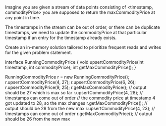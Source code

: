 Imagine you are given a stream of data points consisting of <timestamp, commodityPrice> you are supposed to return the maxCommodityPrice at any point in time.

The timestamps in the stream can be out of order, or there can be duplicate timestamps, we need to update the commodityPrice at that particular timestamp if an entry for the timestamp already exists.

Create an in-memory solution tailored to prioritize frequent reads and writes for the given problem statement.

interface RunningCommodityPrice {
void upsertCommodityPrice(int timestamp, int commodityPrice);
int getMaxCommodityPrice();
}

RunningCommodityPrice r = new RunningCommodityPrice();
r.upsertCommodityPrice(4, 27);
r.upsertCommodityPrice(6, 26);
r.upsertCommodityPrice(9, 25);
r.getMaxCommodityPrice(); // output should be 27 which is max so far
r.upsertCommodityPrice(4, 28); // timestamps can come out of order
// the commodity price at timestamp 4 got updated to 28, so the max changes
r.getMaxCommodityPrice(); // output should be 28 from the new max
r.upsertCommodityPrice(4, 23); // timestamps can come out of order
r.getMaxCommodityPrice(); // output should be 26 from the new max






